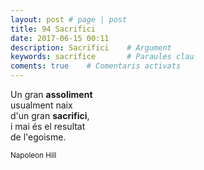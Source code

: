 ```yaml
---
layout: post # page | post
title: 94 Sacrifici
date: 2017-06-15 00:11
description: Sacrifici    # Argument
keywords: sacrifice       # Paraules clau
coments: true    # Comentaris activats
---
```


Un gran **assoliment** <br />
usualment naix <br />
d'un gran **sacrifici**, <br />
i mai és el resultat <br />
de l'egoisme. <br />

<small>Napoleon Hill</small>
